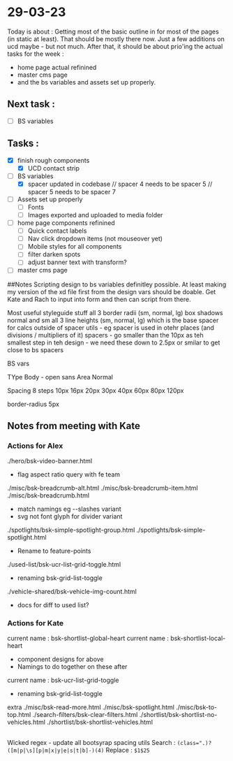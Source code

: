 # 29-03-23

Today is about :
Getting most of the basic outline in for most of the pages (in static at least). That should be mostly there now. Just a few additions on ucd maybe - but not much.
After that, it should be about prio'ing the actual tasks for the week :
- home page actual refinined
- master cms page
- and the bs variables and assets set up properly.

## Next task :
  - [ ] BS variables

## Tasks :
- [x] finish rough components
  - [x] UCD contact strip
- [ ] BS variables
  - [x] spacer updated in codebase
        // spacer 4 needs to be spacer 5
        // spacer 5 needs to be spacer 7
- [ ] Assets set up properly
  - [ ] Fonts
  - [ ] Images exported and uploaded to media folder
- [ ] home page components refinined
  - [ ] Quick contact labels
  - [ ] Nav click dropdown items (not mouseover yet)
  - [ ] Mobile styles for all components
  - [ ] filter darken spots
  - [ ] adjust banner text with transform?
- [ ] master cms page

##Notes
Scripting design to bs variables definitley possible. At least making my version of the xd file first from the design vars should be doable. Get Kate and Rach to input into form and then can script from there.

Most useful styleguide stuff
all 3 border radii (sm, normal, lg)
box shadows normal and sm
all 3 line heights (sm, normal, lg)
which is the base spacer for calcs outside of spacer utils - eg spacer is used in otehr places (and divisions / multipliers of it)
spacers - go smaller than the 10px as teh smallest step in teh design - we need these down to 2.5px or smilar to get close to bs spacers

BS vars

TYpe
Body - open sans
Area Normal

Spacing
8 steps
10px
16px
20px
30px
40px
60px
80px
120px

border-radius 5px



## Notes from meeting with Kate

### Actions for Alex
./hero/bsk-video-banner.html
- flag aspect ratio query with fe team

./misc/bsk-breadcrumb-alt.html
./misc/bsk-breadcrumb-item.html
./misc/bsk-breadcrumb.html
- match namings eg --slashes variant
- svg not font glyph for divider variant

./spotlights/bsk-simple-spotlight-group.html
./spotlights/bsk-simple-spotlight.html
- Rename to feature-points

./used-list/bsk-ucr-list-grid-toggle.html
- renaming bsk-grid-list-toggle

./vehicle-shared/bsk-vehicle-img-count.html
- docs for diff to used list?

### Actions for Kate
current name : bsk-shortlist-global-heart
current name : bsk-shortlist-local-heart
- component designs for above
- Namings to do together on these after


current name : bsk-ucr-list-grid-toggle
- renaming bsk-grid-list-toggle

extra
./misc/bsk-read-more.html
./misc/bsk-spotlight.html
./misc/bsk-to-top.html
./search-filters/bsk-clear-filters.html
./shortlist/bsk-shortlist-no-vehicles.html
./shortlist/bsk-shortlist-vehicles.html


##
Wicked regex - update all bootsyrap spacing utils
Search :
```(class=".)?([m|p|\s][p|m|x|y|e|s|t|b]-)(4)```
Replace :
```$1$25```